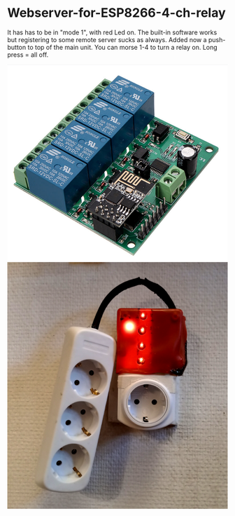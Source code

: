 # Webserver-for-ESP8266-4-ch-relay

It has has to be in "mode 1", with red Led on.  The built-in software works but registering to some remote server sucks as always. Added now a push-button to top of the main unit. You can morse 1-4 to turn a relay on. Long press = all off.

<img src=kuva.png>

<img src=topseli.png>
